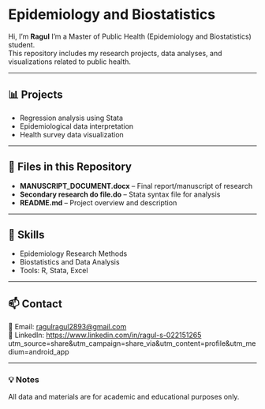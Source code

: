
# Epidemiology and Biostatistics

Hi, I’m **Ragul** 
I’m a Master of Public Health (Epidemiology and Biostatistics) student.  
This repository includes my research projects, data analyses, and visualizations related to public health.

---

## 📊 Projects
- Regression analysis using Stata 
- Epidemiological data interpretation  
- Health survey data visualization  

---

## 📂 Files in this Repository
- **MANUSCRIPT_DOCUMENT.docx** – Final report/manuscript of research  
- **Secondary research do file.do** – Stata syntax file for analysis  
- **README.md** – Project overview and description  

---

## 🧠 Skills
- Epidemiology Research Methods  
- Biostatistics and Data Analysis  
- Tools: R, Stata, Excel  

---

## 📫 Contact
📧 Email: ragulragul2893@gmail.com   
🔗 LinkedIn: https://www.linkedin.com/in/ragul-s-022151265 utm_source=share&utm_campaign=share_via&utm_content=profile&utm_medium=android_app  

---

### 💡 Notes
All data and materials are for academic and educational purposes only.
